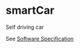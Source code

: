 # smartCar
Self driving car

See [Software Specification](https://github.com/Muhammadsher/smartCar/blob/master/MAGU_Software_Design_Specification.docx)

